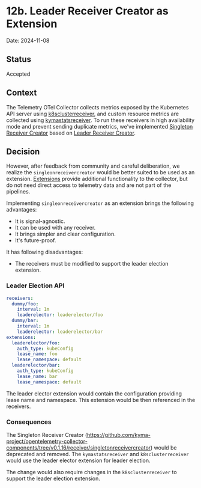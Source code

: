 # 12b. Leader Receiver Creator as Extension

Date: 2024-11-08

## Status

Accepted

## Context

The Telemetry OTel Collector collects metrics exposed by the Kubernetes API server using [k8sclusterreceiver](https://github.com/open-telemetry/opentelemetry-collector-contrib/tree/main/receiver/k8sclusterreceiver), and custom resource metrics are collected using [kymastatsreceiver](https://github.com/kyma-project/opentelemetry-collector-components/tree/main/receiver/kymastatsreceiver).
To run these receivers in high availability mode and prevent sending duplicate metrics, we've implemented [Singleton Receiver Creator](https://github.com/kyma-project/opentelemetry-collector-components/tree/v0.1.16/receiver/singletonreceivercreator) based on [Leader Receiver Creator](./012a-leader-receiver-creator.md).

## Decision

However, after feedback from community and careful deliberation, we realize the `singleonreceivercreator` would be better suited to be used as an extension.
[Extensions](https://github.com/open-telemetry/opentelemetry-collector/blob/main/extension/README.md?plain=1) provide additional functionality to the collector, but do not need direct access to telemetry data and are not part of the pipelines.

Implementing `singleonreceivercreator` as an extension brings the following advantages:

- It is signal-agnostic.
- It can be used with any receiver.
- It brings simpler and clear configuration.
- It's future-proof.

It has following disadvantages:

- The receivers must be modified to support the leader election extension.

### Leader Election API

```yaml
receivers:
  dummy/foo:
    interval: 1m
    leaderelector: leaderelector/foo
  dummy/bar:
    interval: 1m
    leaderelector: leaderelector/bar
extensions:
  leaderelector/foo:
    auth_type: kubeConfig
    lease_name: foo
    lease_namespace: default
  leaderelector/bar:
    auth_type: kubeConfig
    lease_name: bar
    lease_namespace: default
```

The leader elector extension would contain the configuration providing lease name and namespace. This extension would be then referenced in the receivers.

### Consequences

The Singleton Receiver Creator (https://github.com/kyma-project/opentelemetry-collector-components/tree/v0.1.16/receiver/singletonreceivercreator) would be deprecated and removed. The `kymastatsreceiver` and `k8sclusterreceiver` would use the leader elector extension for leader election.

The change would also require changes in the `k8sclusterreceiver` to support the leader election extension.
